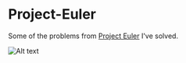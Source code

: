 Project-Euler
=============

Some of the problems from [Project Euler](http://projecteuler.net/) I've solved.

![Alt text](http://projecteuler.net/profile/blopker.png)
